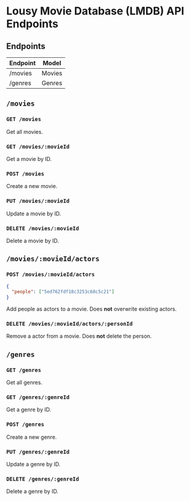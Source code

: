 # Lousy Movie Database (LMDB) API Endpoints

## Endpoints

| Endpoint    | Model     |
|-------------|-----------|
| /movies     | Movies    |
| /genres     | Genres    |

## `/movies`

### `GET /movies`

Get all movies.

### `GET /movies/:movieId`

Get a movie by ID.

### `POST /movies`

Create a new movie.

### `PUT /movies/:movieId`

Update a movie by ID.

### `DELETE /movies/:movieId`

Delete a movie by ID.

## `/movies/:movieId/actors`

### `POST /movies/:movieId/actors`

```json
{
  "people": ["5ed762fdf18c3253c68c5c21"]
}
```

Add people as actors to a movie. Does **not** overwrite existing actors.

### `DELETE /movies/:movieId/actors/:personId`

Remove a actor from a movie. Does **not** delete the person.

## `/genres`

### `GET /genres`

Get all genres.

### `GET /genres/:genreId`

Get a genre by ID.

### `POST /genres`

Create a new genre.

### `PUT /genres/:genreId`

Update a genre by ID.

### `DELETE /genres/:genreId`

Delete a genre by ID.
